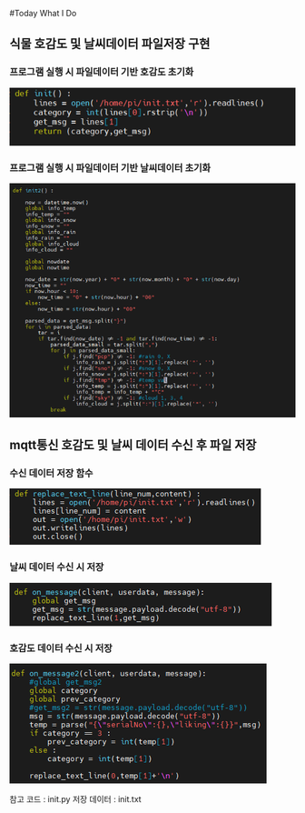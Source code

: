 #Today What I Do

## 식물 호감도 및 날씨데이터 파일저장 구현

### 프로그램 실행 시 파일데이터 기반 호감도 초기화

![image.png](./image.png)

### 프로그램 실행 시 파일데이터 기반 날씨데이터 초기화

![image-1.png](./image-1.png)

## mqtt통신 호감도 및 날씨 데이터 수신 후  파일 저장

### 수신 데이터 저장 함수

![image-2.png](./image-2.png)

### 날씨 데이터 수신 시 저장

![image-3.png](./image-3.png)

### 호감도 데이터 수신 시 저장

![image-4.png](./image-4.png)

참고 코드 : init.py
저장 데이터 : init.txt
